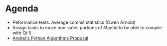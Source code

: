 Agenda
======

* Peformance tests. Average commit statistics (Owen Arnold)
* Assign tasks to move non-vates portions of Mantid to be able to compile with Qt 5
* [Andrei's Python Algorithms Proposal](https://github.com/mantidproject/documents/blob/master/Design/pythonAlgorithmsForMDEvents.rst)
